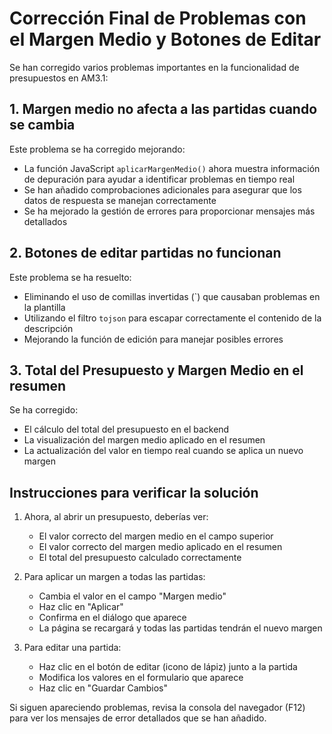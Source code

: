 # Corrección Final de Problemas con el Margen Medio y Botones de Editar

Se han corregido varios problemas importantes en la funcionalidad de presupuestos en AM3.1:

## 1. Margen medio no afecta a las partidas cuando se cambia

Este problema se ha corregido mejorando:

- La función JavaScript `aplicarMargenMedio()` ahora muestra información de depuración para ayudar a identificar problemas en tiempo real
- Se han añadido comprobaciones adicionales para asegurar que los datos de respuesta se manejan correctamente
- Se ha mejorado la gestión de errores para proporcionar mensajes más detallados

## 2. Botones de editar partidas no funcionan

Este problema se ha resuelto:

- Eliminando el uso de comillas invertidas (`) que causaban problemas en la plantilla
- Utilizando el filtro `tojson` para escapar correctamente el contenido de la descripción
- Mejorando la función de edición para manejar posibles errores

## 3. Total del Presupuesto y Margen Medio en el resumen

Se ha corregido:

- El cálculo del total del presupuesto en el backend
- La visualización del margen medio aplicado en el resumen
- La actualización del valor en tiempo real cuando se aplica un nuevo margen

## Instrucciones para verificar la solución

1. Ahora, al abrir un presupuesto, deberías ver:
   - El valor correcto del margen medio en el campo superior
   - El valor correcto del margen medio aplicado en el resumen
   - El total del presupuesto calculado correctamente

2. Para aplicar un margen a todas las partidas:
   - Cambia el valor en el campo "Margen medio"
   - Haz clic en "Aplicar"
   - Confirma en el diálogo que aparece
   - La página se recargará y todas las partidas tendrán el nuevo margen

3. Para editar una partida:
   - Haz clic en el botón de editar (icono de lápiz) junto a la partida
   - Modifica los valores en el formulario que aparece
   - Haz clic en "Guardar Cambios"

Si siguen apareciendo problemas, revisa la consola del navegador (F12) para ver los mensajes de error detallados que se han añadido.

